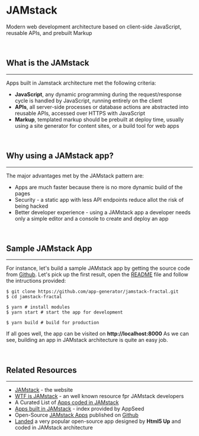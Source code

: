 # JAMstack
Modern web development architecture based on client-side JavaScript, reusable APIs, and prebuilt Markup

<br />

## What is the JAMstack
---
Apps built in Jamstack architecture met the following criteria:
 - **JavaScript**, any dynamic programming during the request/response cycle is handled by JavaScript, running entirely on the client
 - **APIs**, all server-side processes or database actions are abstracted into reusable APIs, accessed over HTTPS with JavaScript
 - **Markup**, templated markup should be prebuilt at deploy time, usually using a site generator for content sites, or a build tool for web apps

<br />

## Why using a JAMstack app? 
---
The major advantages met by the JAMstack pattern are: 
 - Apps are much faster because there is no more dynamic build of the pages
 - Security - a static app with less API endpoints reduce allot the risk of being hacked
 - Better developer experience - using a JAMstack app a developer needs only a simple editor and a console to create and deploy an app

<br />

## Sample JAMstack App
---
For instance, let's build a sample JAMstack app by getting the source code from [Github](https://github.com/search?q=jamstack+fractal).
Let's pick up the first result, open the [README](https://github.com/app-generator/jamstack-fractal/blob/master/README.md) file and follow the intructions provided:

```
$ git clone https://github.com/app-generator/jamstack-fractal.git
$ cd jamstack-fractal

$ yarn # install modules
$ yarn start # start the app for development

$ yarn build # build for production
```

If all goes well, the app can be visited on **http://localhost:8000** 
As we can see, building an app in JAMstack architecture is quite an easy job. 
 
<br />

## Related Resources
---
 - [JAMstack](https://jamstack.org/) - the website 
 - [WTF is JAMstack](https://jamstack.wtf/) - an well known resource fpr JAMstack developers 
 - A Curated List of [Apps coded in JAMstack](https://blog.appseed.us/what-is-jamstack/)
 - [Apps built in JAMstack](https://appseed.us/apps/jamstack) - index provided by AppSeed
 - Open-Source [JAMstack Apps](https://github.com/app-generator/jamstack) published on [Github](https://github.com/search?q=jamstack)
 - [Landed](https://appseed.us/apps/jamstack/html5up-landed) a very popular open-source app designed by **Html5 Up** and coded in JAMstack architecture

